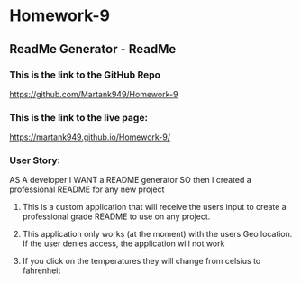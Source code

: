 # Homework-9

## ReadMe Generator - ReadMe

### This is the link to the GitHub Repo
https://github.com/Martank949/Homework-9

### This is the link to the live page:
https://martank949.github.io/Homework-9/

### User Story:
AS A developer
I WANT a README generator
SO then I created a professional README for any new project


1) This is a custom application that will receive the users input to create a professional grade README to use on any project. 

2) This application only works (at the moment) with the users Geo location. If the user denies access, the application will not work

3) If you click on the temperatures they will change from celsius to fahrenheit